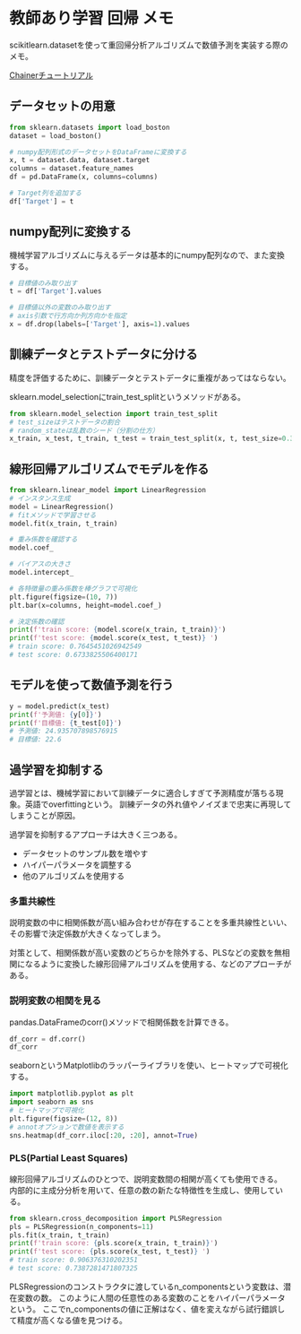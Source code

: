# 教師あり学習 回帰 メモ

scikitlearn.datasetを使って重回帰分析アルゴリズムで数値予測を実装する際のメモ。

[Chainerチュートリアル](https://tutorials.chainer.org/ja/07_Regression_Analysis.html)

## データセットの用意

```py
from sklearn.datasets import load_boston
dataset = load_boston()

# numpy配列形式のデータセットをDataFrameに変換する
x, t = dataset.data, dataset.target
columns = dataset.feature_names
df = pd.DataFrame(x, columns=columns)

# Target列を追加する
df['Target'] = t
```

## numpy配列に変換する

機械学習アルゴリズムに与えるデータは基本的にnumpy配列なので、また変換する。

```py
# 目標値のみ取り出す
t = df['Target'].values

# 目標値以外の変数のみ取り出す
# axis引数で行方向か列方向かを指定
x = df.drop(labels=['Target'], axis=1).values
```

## 訓練データとテストデータに分ける

精度を評価するために、訓練データとテストデータに重複があってはならない。

sklearn.model_selectionにtrain_test_splitというメソッドがある。

```py
from sklearn.model_selection import train_test_split
# test_sizeはテストデータの割合
# random_stateは乱数のシード（分割の仕方）
x_train, x_test, t_train, t_test = train_test_split(x, t, test_size=0.3, random_state=0)
```

## 線形回帰アルゴリズムでモデルを作る

```py
from sklearn.linear_model import LinearRegression
# インスタンス生成
model = LinearRegression()
# fitメソッドで学習させる
model.fit(x_train, t_train)

# 重み係数を確認する
model.coef_

# バイアスの大きさ
model.intercept_

# 各特徴量の重み係数を棒グラフで可視化
plt.figure(figsize=(10, 7))
plt.bar(x=columns, height=model.coef_)

# 決定係数の確認
print(f'train score: {model.score(x_train, t_train)}')
print(f'test score: {model.score(x_test, t_test)} ')
# train score: 0.7645451026942549
# test score: 0.6733825506400171 
```

## モデルを使って数値予測を行う

```py
y = model.predict(x_test)
print(f'予測値: {y[0]}')
print(f'目標値: {t_test[0]}')
# 予測値: 24.935707898576915
# 目標値: 22.6
```

## 過学習を抑制する

過学習とは、機械学習において訓練データに適合しすぎて予測精度が落ちる現象。英語でoverfittingという。
訓練データの外れ値やノイズまで忠実に再現してしまうことが原因。

過学習を抑制するアプローチは大きく三つある。

- データセットのサンプル数を増やす
- ハイパーパラメータを調整する
- 他のアルゴリズムを使用する

### 多重共線性

説明変数の中に相関係数が高い組み合わせが存在することを多重共線性といい、その影響で決定係数が大きくなってしまう。

対策として、相関係数が高い変数のどちらかを除外する、PLSなどの変数を無相関になるように変換した線形回帰アルゴリズムを使用する、などのアプローチがある。

### 説明変数の相関を見る

pandas.DataFrameのcorr()メソッドで相関係数を計算できる。

```py
df_corr = df.corr()
df_corr
```

seabornというMatplotlibのラッパーライブラリを使い、ヒートマップで可視化する。

```py
import matplotlib.pyplot as plt
import seaborn as sns
# ヒートマップで可視化
plt.figure(figsize=(12, 8))
# annotオプションで数値を表示する
sns.heatmap(df_corr.iloc[:20, :20], annot=True)
```

### PLS(Partial Least Squares)

線形回帰アルゴリズムのひとつで、説明変数間の相関が高くても使用できる。
内部的に主成分分析を用いて、任意の数の新たな特徴性を生成し、使用している。

```py
from sklearn.cross_decomposition import PLSRegression
pls = PLSRegression(n_components=11)
pls.fit(x_train, t_train)
print(f'train score: {pls.score(x_train, t_train)}')
print(f'test score: {pls.score(x_test, t_test)} ')
# train score: 0.906376310202351
# test score: 0.7387281471807325 
```

PLSRegressionのコンストラクタに渡しているn_componentsという変数は、潜在変数の数。
このように人間の任意性のある変数のことをハイパーパラメータという。
ここでn_componentsの値に正解はなく、値を変えながら試行錯誤して精度が高くなる値を見つける。
